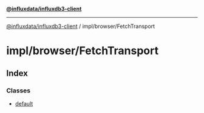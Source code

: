 [**@influxdata/influxdb3-client**](../../../index.md)

***

[@influxdata/influxdb3-client](../../../modules.md) / impl/browser/FetchTransport

# impl/browser/FetchTransport

## Index

### Classes

- [default](classes/default.md)
